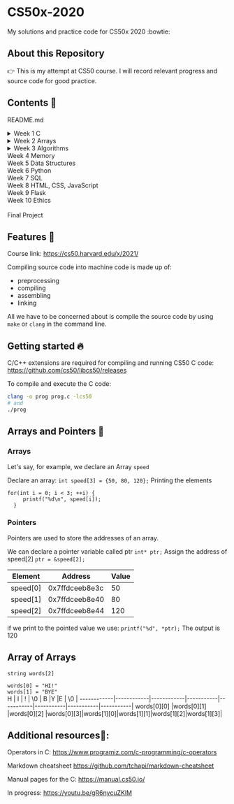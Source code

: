 # CS50x-2020
My solutions and practice code for CS50x 2020 :bowtie:<br/>

## About this Repository

:point_right: This is my attempt at CS50 course. I will record relevant progress and source code for good practice. 

## Contents :speech_balloon:

README.md<br/>
  <details>
           <summary>Week 1 C</summary>
           <p> 
  ├── goodbye.c<br/>
  ├── hello.c<br/>
  ├── addtion.c<br/>
  ├── truncation.c<br/>
  ├── conditions.c<br/>
  ├── agree.c<br/>
  ├── meow.c<br/>
  ├── positive.c<br/>
  ├── mario.c<br/>
  ├── mario2.c<br/>
  ├── imprecision.c<br/>
  ├── cs50.c<br/>
  └── cs50.h<br/>
  </p>
    </details>
 <details>
           <summary>Week 2 Arrays</summary>
           <p> 
  ├── hello2.c<br/>
  ├── buggy0.c<br/>
  ├── buggy1.c<br/>
  ├── scores.c<br/>
  ├── brick.c<br/>
  ├── hi.c<br/>
  ├── string.c<br/>
  ├── uppercase.c<br/>
  ├── argv.c<br/>
  └── exit.c<br/>
  </p>
    </details>
 <details>
           <summary>Week 3 Algorithms</summary>
           <p> 
  ├── ______.c<br/>
  ├── ______.c<br/>
  ├── ______.c<br/>
  ├── ______.c<br/>
  ├── ______.c<br/>
  ├── ______.c<br/>
  ├── ______.c<br/>
  ├── ______.c<br/>
  ├── ______.c<br/>
  └── ______.c<br/>
  </p>
    </details>
Week 4 Memory<br/>
Week 5 Data Structures<br/>
Week 6 Python<br/>
Week 7 SQL<br/>
Week 8 HTML, CSS, JavaScript<br/>
Week 9 Flask<br/>
Week 10 Ethics<br/>
<br/>
Final Project<br/>


## Features :eyes:

Course link: https://cs50.harvard.edu/x/2021/

Compiling source code into machine code is made up of:
* preprocessing
* compiling
* assembling
* linking

All we have to be concerned about is compile the source code by using ```make``` or ```clang``` in the command line.

 
 ## Getting started :fire:

 C/C++ extensions are required for compiling and running CS50 C code:
 https://github.com/cs50/libcs50/releases

 To compile and execute the C code:
 ```bash
clang -o prog prog.c -lcs50
# and
./prog
```

## Arrays and Pointers :flashlight:
### Arrays

Let's say, for example, we declare an Array ```speed```

Declare an array:
```int speed[3] = {50, 80, 120};```
Printing the elements
```
for(int i = 0; i < 3; ++i) {
     printf("%d\n", speed[i]);
  }
```
### Pointers
Pointers are used to store the addresses of an array.

We can declare a pointer variable called ptr
```int* ptr;```
Assign the address of speed[2]
```ptr = &speed[2];```

 Element      |Address       | Value        | 
------------- |------------- |------------- |
speed[0]      |0x7ffdceeb8e3c|   50         | 
speed[1]      |0x7ffdceeb8e40|   80         | 
speed[2]      |0x7ffdceeb8e44|   120        | 

if we print to the pointed value we use:
```printf("%d", *ptr);```
The output is 120

## Array of Arrays

```string words[2]```<br/>

```words[0] = "HI!"```<br/>
```words[1] = "BYE"```<br/>
 H          | I          | !          | \0        | B         |Y          |E          | \0        | 
------------|------------|------------|-----------|-----------|-----------|-----------|-----------|
words[0][0] |words[0][1] |words[0][2] |words[0][3]|words[1][0]|words[1][1]|words[1][2]|words[1][3]| 



## Additional resources:gift::

Operators in C: https://www.programiz.com/c-programming/c-operators

Markdown cheatsheet https://github.com/tchapi/markdown-cheatsheet

Manual pages for the C: https://manual.cs50.io/

In progress: https://youtu.be/gR6nycuZKlM
